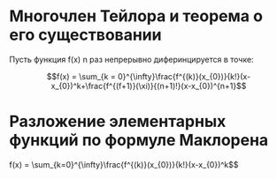 # Многочлен Тейлора и теорема о его существовании

Пусть функция f(x) n раз непрерывно диферинцируется в точке:

$$f(x) = \sum_{k = 0}^{\infty}\frac{f^{(k)}(x_{0})}{k!}(x-x_{0})^k+\frac{f^{(f+1)}(\xi)}{(n+1)!}(x-x_{0})^{n+1}$$

# Разложение элементарных функций по формуле Маклорена

f(x) = \sum_{k=0}^{\infty}\frac{f^{(k)}(x_{0})}{k!}(x-x_{0})^k$$

